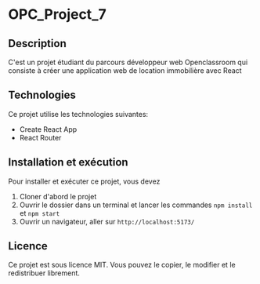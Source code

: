 # OPC_Project_7

## Description

C'est un projet étudiant du parcours développeur web Openclassroom qui consiste à créer une application web de location immobilière avec React

## Technologies

Ce projet utilise les technologies suivantes:

- Create React App
- React Router

## Installation et exécution

Pour installer et exécuter ce projet, vous devez 

1. Cloner d'abord le projet
2. Ouvrir le dossier dans un terminal et lancer les commandes `npm install` et `npm start`
3. Ouvrir un navigateur, aller sur `http://localhost:5173/`


## Licence

Ce projet est sous licence MIT. Vous pouvez le copier, le modifier et le redistribuer librement.
